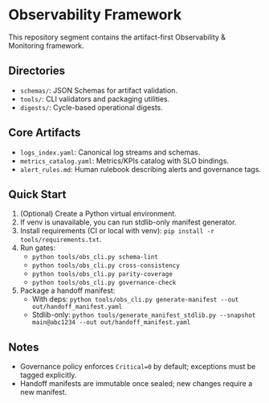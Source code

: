 Observability Framework
=======================

This repository segment contains the artifact-first Observability & Monitoring framework.

Directories
-----------
- `schemas/`: JSON Schemas for artifact validation.
- `tools/`: CLI validators and packaging utilities.
- `digests/`: Cycle-based operational digests.

Core Artifacts
--------------
- `logs_index.yaml`: Canonical log streams and schemas.
- `metrics_catalog.yaml`: Metrics/KPIs catalog with SLO bindings.
- `alert_rules.md`: Human rulebook describing alerts and governance tags.

Quick Start
-----------
1. (Optional) Create a Python virtual environment.
2. If venv is unavailable, you can run stdlib-only manifest generator.
3. Install requirements (CI or local with venv): `pip install -r tools/requirements.txt`.
4. Run gates:
   - `python tools/obs_cli.py schema-lint`
   - `python tools/obs_cli.py cross-consistency`
   - `python tools/obs_cli.py parity-coverage`
   - `python tools/obs_cli.py governance-check`
5. Package a handoff manifest:
   - With deps: `python tools/obs_cli.py generate-manifest --out out/handoff_manifest.yaml`
   - Stdlib-only: `python tools/generate_manifest_stdlib.py --snapshot main@abc1234 --out out/handoff_manifest.yaml`

Notes
-----
- Governance policy enforces `Critical=0` by default; exceptions must be tagged explicitly.
- Handoff manifests are immutable once sealed; new changes require a new manifest.

